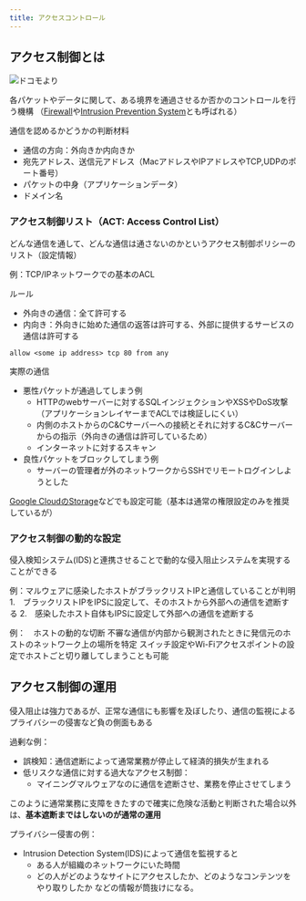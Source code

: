 ```yaml
---
title: アクセスコントロール
---
```


## アクセス制御とは

![ドコモより](https://storage.googleapis.com/zenn-user-upload/187e79502316-20250721.png)

各パケットやデータに関して、ある境界を通過させるか否かのコントロールを行う機構
（[Firewall](https://www.ntt.com/business/services/network/internet-connect/ocn-business/bocn/knowledge/archive_09.html)や[Intrusion Prevention System](https://www.ntt.com/bizon/glossary/e-i/ips-ids.html)とも呼ばれる）

通信を認めるかどうかの判断材料
- 通信の方向：外向きか内向きか
- 宛先アドレス、送信元アドレス（MacアドレスやIPアドレスやTCP,UDPのポート番号）
- パケットの中身（アプリケーションデータ）
- ドメイン名

### アクセス制御リスト（ACT: Access Control List）
どんな通信を通して、どんな通信は通さないのかというアクセス制御ポリシーのリスト（設定情報）

例：TCP/IPネットワークでの基本のACL

ルール
- 外向きの通信：全て許可する
- 内向き：外向きに始めた通信の返答は許可する、外部に提供するサービスの通信は許可する

```
allow <some ip address> tcp 80 from any
```

実際の通信
- 悪性パケットが通過してしまう例
    - HTTPのwebサーバーに対するSQLインジェクションやXSSやDoS攻撃（アプリケーションレイヤーまでACLでは検証しにくい）
    - 内側のホストからのC&Cサーバーへの接続とそれに対するC&Cサーバーからの指示（外向きの通信は許可しているため）
    - インターネットに対するスキャン
- 良性パケットをブロックしてしまう例
    - サーバーの管理者が外のネットワークからSSHでリモートログインしようとした

[Google CloudのStorage](https://cloud.google.com/storage/docs/access-control/lists?hl=ja)などでも設定可能（基本は通常の権限設定のみを推奨しているが）

### アクセス制御の動的な設定

侵入検知システム(IDS)と連携させることで動的な侵入阻止システムを実現することができる

例：マルウェアに感染したホストがブラックリストIPと通信していることが判明
1.　ブラックリストIPをIPSに設定して、そのホストから外部への通信を遮断する
2.　感染したホスト自体もIPSに設定して外部への通信を遮断する

例：　ホストの動的な切断
不審な通信が内部から観測されたときに発信元のホストのネットワーク上の場所を特定
スイッチ設定やWi-Fiアクセスポイントの設定でホストごと切り離してしまうことも可能

## アクセス制御の運用
侵入阻止は強力であるが、正常な通信にも影響を及ぼしたり、通信の監視によるプライバシーの侵害など負の側面もある

過剰な例：
- 誤検知：通信遮断によって通常業務が停止して経済的損失が生まれる
- 低リスクな通信に対する過大なアクセス制御：
    - マイニングマルウェアなのに通信を遮断させ、業務を停止させてしまう

このように通常業務に支障をきたすので確実に危険な活動と判断された場合以外は、**基本遮断まではしないのが通常の運用**

プライバシー侵害の例：
- Intrusion Detection System(IDS)によって通信を監視すると
    - ある人が組織のネットワークにいた時間
    - どの人がどのようなサイトにアクセスしたか、どのようなコンテンツをやり取りしたか
などの情報が筒抜けになる。